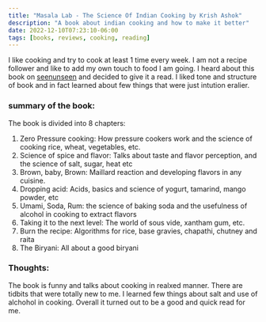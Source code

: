 ```yaml
---
title: "Masala Lab - The Science Of Indian Cooking by Krish Ashok"
description: "A book about indian cooking and how to make it better"
date: 2022-12-10T07:23:10-06:00
tags: [books, reviews, cooking, reading]
---
```


I like cooking and try to cook at least 1 time every week. I am not a recipe follower and like to add my own touch to food I am going. I heard about this book on [seenunseen](https://seenunseen.in/episodes/2020/12/20/episode-204-a-scientist-in-the-kitchen/) and decided to give it a read. I liked tone and structure of book and in fact learned about few things that were just intution eralier.

### summary of the book:

The book is divided into 8 chapters:

1. Zero Pressure cooking: How pressure cookers work and the science of cooking rice, wheat, vegetables, etc.
2. Science of spice and flavor: Talks about taste and flavor perception, and the science of salt, sugar, heat etc
3. Brown, baby, Brown: Maillard reaction and developing flavors in any cuisine.
4. Dropping acid: Acids, basics and science of yogurt, tamarind, mango powder, etc
5. Umami, Soda, Rum: the science of baking soda and the usefulness of alcohol in cooking to extract flavors
6. Taking it to the next level: The world of sous vide, xantham gum, etc.
7. Burn the recipe: Algorithms for rice, base gravies, chapathi, chutney and raita
8. The Biryani: All about a good biryani


### Thoughts:

The book is funny and talks about cooking in realxed manner. There are tidbits that were totally new to me. I learned few things about salt and use of alchohol in cooking. Overall it turned out to be a good and quick read for me.
